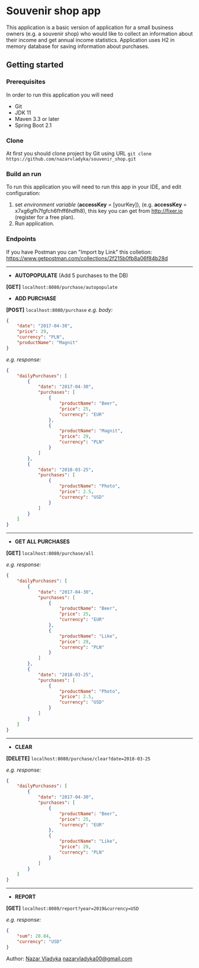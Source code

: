 # Souvenir shop app

This application is a basic version of application for a small business owners (e.g. a souvenir shop) who would like to collect an information about their income and get annual income statistics. Application uses H2 in memory database for saving information about purchases.

## Getting started
### Prerequisites
In order to run this application you will need
- Git
- JDK 11
- Maven 3.3 or later
- Spring Boot 2.1

### Clone
At first you should clone project by Git using URL
`git clone https://github.com/nazarvladyka/souvenir_shop.git`

### Build an run
To run this application you will need to run this app in your IDE, and edit configuration:
1. set *environment variable* (**accessKey** = [yourKey]), (e.g. **accessKey** = x7xg6gfh7fgfch6fhff6hdfh8), this key you can get from http://fixer.io (register for a free plan).
2. Run application.

### Endpoints
If you have Postman you can "Import by Link" this colletion: https://www.getpostman.com/collections/2f215b0fb8a06f84b28d

------------



- **AUTOPOPULATE** (Add 5 purchases to the DB)

**[GET]** `localhost:8080/purchase/autopopulate`

- **ADD PURCHASE**

**[POST]** `localhost:8080/purchase`
*e.g. body:*
```json
{
    "date": "2017-04-30",
    "price": 29,
    "currency": "PLN",
    "productName": "Magnit"
}
```
*e.g. response:*
```json
{
    "dailyPurchases": [
        {
            "date": "2017-04-30",
            "purchases": [
                {
                    "productName": "Beer",
                    "price": 25,
                    "currency": "EUR"
                },
                {
                    "productName": "Magnit",
                    "price": 29,
                    "currency": "PLN"
                }
            ]
        },
        {
            "date": "2018-03-25",
            "purchases": [
                {
                    "productName": "Photo",
                    "price": 2.5,
                    "currency": "USD"
                }
            ]
        }
    ]
}
```
------------

- **GET ALL PURCHASES**

**[GET]**  `localhost:8080/purchase/all`

*e.g. response:*
```json
{
    "dailyPurchases": [
        {
            "date": "2017-04-30",
            "purchases": [
                {
                    "productName": "Beer",
                    "price": 25,
                    "currency": "EUR"
                },
                {
                    "productName": "Like",
                    "price": 29,
                    "currency": "PLN"
                }
            ]
        },
        {
            "date": "2018-03-25",
            "purchases": [
                {
                    "productName": "Photo",
                    "price": 2.5,
                    "currency": "USD"
                }
            ]
        }
    ]
}
```
------------
- **CLEAR**

**[DELETE]** `localhost:8080/purchase/clear?date=2018-03-25`

*e.g. response:*
```json
{
    "dailyPurchases": [
        {
            "date": "2017-04-30",
            "purchases": [
                {
                    "productName": "Beer",
                    "price": 25,
                    "currency": "EUR"
                },
                {
                    "productName": "Like",
                    "price": 29,
                    "currency": "PLN"
                }
            ]
        }
    ]
}
```
------------

- **REPORT**

**[GET]** `localhost:8080/report?year=2019&currency=USD`

*e.g. response:*
```json
{
    "sum": 28.84,
    "currency": "USD"
}
```
Author: [Nazar Vladyka](https://github.com/nazarvladyka "Nazar Vladyka")
nazarvladyka00@gmail.com